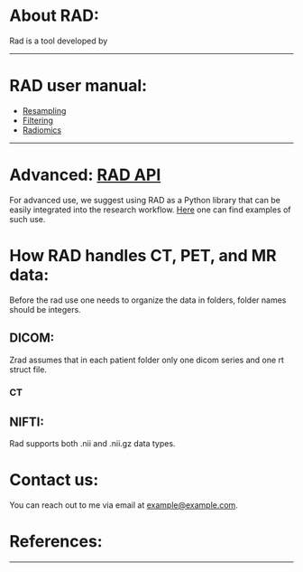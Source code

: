 # About RAD:

Rad is a tool developed by

---
# RAD user manual:
- [Resampling](resampling.md)
- [Filtering](filtering.md)
- [Radiomics](radiomics.md)
---

# Advanced: [RAD API](home.md)

For advanced use, we suggest using RAD as a Python library that can be easily integrated into the research workflow.
[Here](api.md) one can find examples of such use.
# How RAD handles CT, PET, and MR data:
Before the rad use one needs to organize the data in folders, folder names should be integers.
## DICOM:
Zrad assumes that in each patient folder only one dicom series and one rt struct file.
### CT
## NIFTI:
Rad supports both .nii and .nii.gz data types.
 

# Contact us:

You can reach out to me via email at [example@example.com](mailto:example@example.com).

# References:
---

